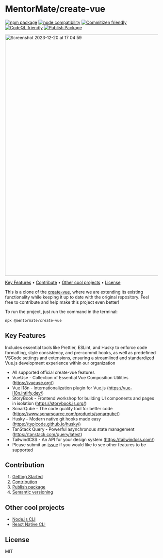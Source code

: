 <h1>MentorMate/create-vue</h1>
<p>
  <a href="https://npmjs.com/package/create-vue"><img src="https://badgen.net/npm/v/create-vue" alt="npm package"></a>
  <a href="https://nodejs.org/en/about/releases/"><img src="https://img.shields.io/node/v/%40mentormate%2Fcreate-vue" alt="node compatibility"></a>
  <a href="http://commitizen.github.io/cz-cli/"><img src="https://img.shields.io/badge/commitizen-friendly-brightgreen.svg" alt="Commitizen friendly"></a>
  <a href="https://github.com/MentorMate/create-vue/actions/workflows/github-code-scanning/codeql"><img src="https://github.com/MentorMate/create-vue/actions/workflows/github-code-scanning/codeql/badge.svg" alt="CodeQL friendly"></a>
  <a href="https://github.com/MentorMate/create-vue/actions/workflows/npm-publish-package.yml"><img src="https://github.com/MentorMate/create-vue/actions/workflows/npm-publish-package.yml/badge.svg" alt="Publish Package"></a>
</p>

<img width="794" alt="Screenshot 2023-12-20 at 17 04 59" src="https://github.com/MentorMate/create-vue/assets/69005114/645aca7c-af75-4d05-b959-916ec9d7e1d1">

<p>
  <a href="#key-features">Key Features</a> •
  <a href="#contribution">Contribute</a> •
  <a href="#other-cool-projects">Other cool projects</a> •
  <a href="#license">License</a>
</p>

This is a clone of the <a href="https://github.com/vuejs/create-vue">create-vue</a>, where we are extending its existing functionality while keeping it up to date with the original repository. Feel free to contribute and help make this project even better!

To run the project, just run the command in the terminal:

```bash
npx @mentormate/create-vue
```

## Key Features

Includes essential tools like Prettier, ESLint, and Husky to enforce code formatting, style consistency, and pre-commit hooks, as well as predefined VSCode settings and extensions, ensuring a streamlined and standardized Vue.js development experience within our organization

- All supported official create-vue features
- VueUse - Collection of Essential Vue Composition Utilities (<https://vueuse.org/>)
- Vue I18n - Internationalization plugin for Vue.js (<https://vue-i18n.intlify.dev/>)
- StoryBook - Frontend workshop for building UI components and pages in isolation (<https://storybook.js.org/>)
- SonarQube - The code quality tool for better code (<https://www.sonarsource.com/products/sonarqube/>)
- Husky - Modern native git hooks made easy (<https://typicode.github.io/husky/>)
- TanStack Query - Powerful asynchronous state management (<https://tanstack.com/query/latest>)
- TailwindCSS - An API for your design system (<https://tailwindcss.com/>)
- Please submit an <a href="https://github.com/MentorMate/create-vue/issues">issue</a> if you would like to see other features to be supported

## Contribution

1. <a href="https://github.com/MentorMate/create-vue/wiki/Getting-Started">Getting Started</a>
2. <a href="https://github.com/MentorMate/create-vue/wiki/Contribution">Contribution</a>
3. <a href="https://github.com/MentorMate/create-vue/wiki/Contribution">Publish package</a>
4. <a href="https://github.com/MentorMate/create-vue/wiki/Semantic-versioning">Semantic versioning</a>

## Other cool projects

- [Node.js CLI](https://github.com/MentorMate/node-project-cli)
- [React Native CLI](https://github.com/MentorMate/rn-bootstrap)

## License

MIT

